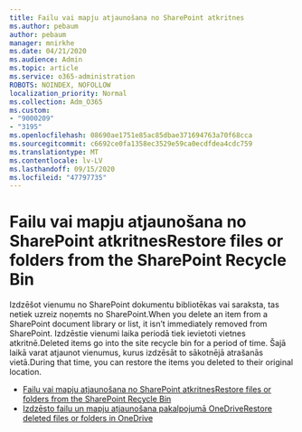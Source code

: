 ```yaml
---
title: Failu vai mapju atjaunošana no SharePoint atkritnes
ms.author: pebaum
author: pebaum
manager: mnirkhe
ms.date: 04/21/2020
ms.audience: Admin
ms.topic: article
ms.service: o365-administration
ROBOTS: NOINDEX, NOFOLLOW
localization_priority: Normal
ms.collection: Adm_O365
ms.custom:
- "9000209"
- "3195"
ms.openlocfilehash: 08690ae1751e85ac85dbae371694763a70f68cca
ms.sourcegitcommit: c6692ce0fa1358ec3529e59ca0ecdfdea4cdc759
ms.translationtype: MT
ms.contentlocale: lv-LV
ms.lasthandoff: 09/15/2020
ms.locfileid: "47797735"
---
```

# <a name="restore-files-or-folders-from-the-sharepoint-recycle-bin"></a><span data-ttu-id="1a9c6-102">Failu vai mapju atjaunošana no SharePoint atkritnes</span><span class="sxs-lookup"><span data-stu-id="1a9c6-102">Restore files or folders from the SharePoint Recycle Bin</span></span> 

<span data-ttu-id="1a9c6-103">Izdzēšot vienumu no SharePoint dokumentu bibliotēkas vai saraksta, tas netiek uzreiz noņemts no SharePoint.</span><span class="sxs-lookup"><span data-stu-id="1a9c6-103">When you delete an item from a SharePoint document library or list, it isn’t immediately removed from SharePoint.</span></span> <span data-ttu-id="1a9c6-104">Izdzēstie vienumi laika periodā tiek ievietoti vietnes atkritnē.</span><span class="sxs-lookup"><span data-stu-id="1a9c6-104">Deleted items go into the site recycle bin for a period of time.</span></span> <span data-ttu-id="1a9c6-105">Šajā laikā varat atjaunot vienumus, kurus izdzēsāt to sākotnējā atrašanās vietā.</span><span class="sxs-lookup"><span data-stu-id="1a9c6-105">During that time, you can restore the items you deleted to their original location.</span></span>

- [<span data-ttu-id="1a9c6-106">Failu vai mapju atjaunošana no SharePoint atkritnes</span><span class="sxs-lookup"><span data-stu-id="1a9c6-106">Restore files or folders from the SharePoint Recycle Bin</span></span>](https://support.office.com/article/Restore-items-in-the-Recycle-Bin-of-a-SharePoint-site-6df466b6-55f2-4898-8d6e-c0dff851a0be)
- [<span data-ttu-id="1a9c6-107">Izdzēsto failu un mapju atjaunošana pakalpojumā OneDrive</span><span class="sxs-lookup"><span data-stu-id="1a9c6-107">Restore deleted files or folders in OneDrive</span></span>](https://support.office.com/article/restore-deleted-files-or-folders-in-onedrive-949ada80-0026-4db3-a953-c99083e6a84f)
